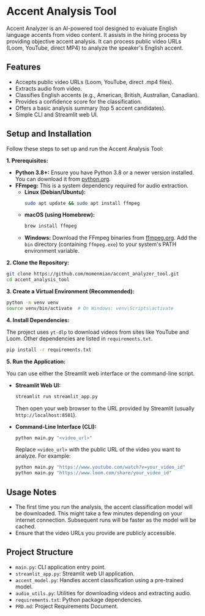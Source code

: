 # Accent Analysis Tool

Accent Analyzer is an AI-powered tool designed to evaluate English language accents from video content. It assists in the hiring process by providing objective accent analysis. It can process public video URLs (Loom, YouTube, direct MP4) to analyze the speaker's English accent.

## Features

-   Accepts public video URLs (Loom, YouTube, direct .mp4 files).
-   Extracts audio from video.
-   Classifies English accents (e.g., American, British, Australian, Canadian).
-   Provides a confidence score for the classification.
-   Offers a basic analysis summary (top 5 accent candidates).
-   Simple CLI and Streamlit web UI.

## Setup and Installation

Follow these steps to set up and run the Accent Analysis Tool:

**1. Prerequisites:**

*   **Python 3.8+:** Ensure you have Python 3.8 or a newer version installed. You can download it from [python.org](https://www.python.org/).
*   **FFmpeg:** This is a system dependency required for audio extraction.
    *   **Linux (Debian/Ubuntu):**
        ```bash
        sudo apt update && sudo apt install ffmpeg
        ```
    *   **macOS (using Homebrew):**
        ```bash
        brew install ffmpeg
        ```
    *   **Windows:** Download the FFmpeg binaries from [ffmpeg.org](https://ffmpeg.org/download.html). Add the `bin` directory (containing `ffmpeg.exe`) to your system's PATH environment variable.

**2. Clone the Repository:**

```bash
git clone https://github.com/momenmian/accent_analyzer_tool.git
cd accent_analysis_tool 
```

**3. Create a Virtual Environment (Recommended):**

```bash
python -m venv venv
source venv/bin/activate  # On Windows: venv\Scripts\activate
```

**4. Install Dependencies:**

The project uses `yt-dlp` to download videos from sites like YouTube and Loom. Other dependencies are listed in `requirements.txt`.

```bash
pip install -r requirements.txt
```

**5. Run the Application:**

You can use either the Streamlit web interface or the command-line script.

*   **Streamlit Web UI:**
    ```bash
    streamlit run streamlit_app.py
    ```
    Then open your web browser to the URL provided by Streamlit (usually `http://localhost:8501`).

*   **Command-Line Interface (CLI):**
    ```bash
    python main.py "<video_url>"
    ```
    Replace `<video_url>` with the public URL of the video you want to analyze. For example:
    ```bash
    python main.py "https://www.youtube.com/watch?v=your_video_id"
    python main.py "https://www.loom.com/share/your_video_id"
    ```

## Usage Notes

*   The first time you run the analysis, the accent classification model will be downloaded. This might take a few minutes depending on your internet connection. Subsequent runs will be faster as the model will be cached.
*   Ensure that the video URLs you provide are publicly accessible.

## Project Structure

*   `main.py`: CLI application entry point.
*   `streamlit_app.py`: Streamlit web UI application.
*   `accent_model.py`: Handles accent classification using a pre-trained model.
*   `audio_utils.py`: Utilities for downloading videos and extracting audio.
*   `requirements.txt`: Python package dependencies.
*   `PRD.md`: Project Requirements Document.
